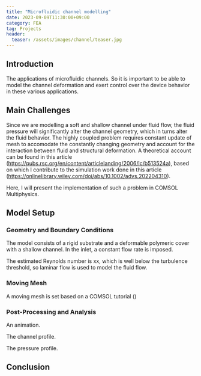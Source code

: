 ```yaml
---
title: "Microfluidic channel modelling"
date: 2023-09-09T11:30:00+09:00
category: FEA
tag: Projects
header:
  teaser: /assets/images/channel/teaser.jpg
---
```


## Introduction
The applications of microfluidic channels.
So it is important to be able to model the channel deformation and exert control over the device behavior in these various applications.

## Main Challenges
Since we are modelling a soft and shallow channel under fluid flow, the fluid pressure will significantly alter the channel geometry, which in turns alter the fluid behavior. The highly coupled problem requires constant update of mesh to accomodate the constantly changing geometry and account for the interaction between fluid and structural deformation. A theoretical account can be found in this article (https://pubs.rsc.org/en/content/articlelanding/2006/lc/b513524a), based on which I contribute to the simulation work done in this article (https://onlinelibrary.wiley.com/doi/abs/10.1002/advs.202204310).

Here, I will present the implementation of such a problem in COMSOL Multiphysics.

## Model Setup
### Geometry and Boundary Conditions
The model consists of a rigid substrate and a deformable polymeric cover with a shallow channel. In the inlet, a constant flow rate is imposed.

The estimated Reynolds number is xx, which is well below the turbulence threshold, so laminar flow is used to model the fluid flow.

### Moving Mesh
A moving mesh is set based on a COMSOL tutorial ()

### Post-Processing and Analysis
An animation.

The channel profile.

The pressure profile.

## Conclusion